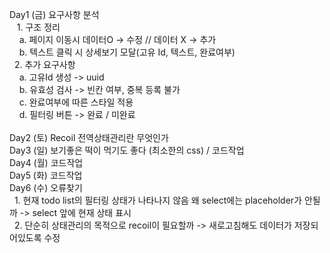 Day1 (금) 요구사항 분석</br>
   &nbsp; &nbsp;1. 구조 정리</br>
	&nbsp;&nbsp;&nbsp;&nbsp;a. 페이지 이동시 데이터O -> 수정 // 데이터 X -> 추가</br>
	&nbsp;&nbsp;&nbsp;&nbsp;b. 텍스트 클릭 시 상세보기 모달(고유 Id, 텍스트, 완료여부)</br>
    &nbsp;&nbsp;2. 추가 요구사항</br>
	&nbsp;&nbsp;&nbsp;&nbsp;a. 고유Id 생성 -> uuid</br>
	&nbsp;&nbsp;&nbsp;&nbsp;b. 유효성 검사 -> 빈칸 여부, 중복 등록 불가</br>
	&nbsp;&nbsp;&nbsp;&nbsp;c. 완료여부에 따른 스타일 적용</br>
	&nbsp;&nbsp;&nbsp;&nbsp;d. 필터링 버튼 -> 완료 / 미완료</br>
</br>
Day2 (토)  Recoil 전역상태관리란 무엇인가</br>
Day3 (일) 보기좋은 떡이 먹기도 좋다 (최소한의 css) / 코드작업</br>
Day4 (월) 코드작업</br>
Day5 (화) 코드작업</br>
Day6 (수) 오류찾기</br>
  &nbsp;&nbsp;1. 현재 todo list의 필터링 상태가 나타나지 않음 왜 select에는 placeholder가 안될까 -> select 앞에 현재 상태 표시</br>
  &nbsp;&nbsp;2. 단순히 상태관리의 목적으로 recoil이 필요할까 -> 새로고침해도 데이터가 저장되어있도록 수정
